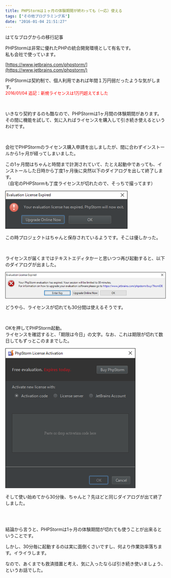 ```yaml
---
title: PHPStormは１ヶ月の体験期間が終わっても（一応）使える
tags: ["その他プログラミング系"]
date: "2016-01-04 21:51:27"
---
```


<div class="alert info">
はてなブログからの移行記事
</div>

PHPStormは非常に優れたPHPの統合開発環境として有名です。  
私も会社で使っています。

[https://www.jetbrains.com/phpstorm/](https://www.jetbrains.com/phpstorm/)

PHPStormは契約制で、個人利用であれば年間１万円弱だったような気がします。  
<span style="color:red;font-size:small;">2016/01/04 追記：新規ライセンスは1万円超えてました</span>


<br>

いきなり契約するのも酷なので、PHPStormは1ヶ月間の体験期間があります。  
その間に機能を試して、気に入ればライセンスを購入して引き続き使えるというわけです。

<br>

会社でPHPStormのライセンス購入申請を出しましたが、間に合わずインストールから1ヶ月が経ってしまいました。

この1ヶ月間はちゃんと時間まで計測されていて、たとえ起動中であっても、インストールした日時から丁度1ヶ月後に突然以下のダイアログを出して終了します。  
（自宅のPHPStormも丁度ライセンスが切れたので、そっちで撮ってます）

![20160104214817](20160104214817.png)

この時プロジェクトはちゃんと保存されているようです。そこは優しかった。


<br>

ライセンスが届くまではテキストエディタかーと思いつつ再び起動すると、以下のダイアログが出ました。

![20160104212706](20160104212706.png)

どうやら、ライセンスが切れても30分間は使えるそうです。

<br>

OKを押してPHPStorm起動。  
ライセンスを確認すると、「期限は今日」の文字。なお、これは期限が切れて数日してもずっとこのままでした。

![20160104213034](20160104213034.png)

そして使い始めてから30分後、ちゃんと？先ほどと同じダイアログが出て終了しました。

<br>

<br>

結論から言うと、PHPStormは1ヶ月の体験期間が切れても使うことが出来るということです。

しかし、30分毎に起動するのは実に面倒くさいですし、何より作業効率落ちます。イライラします。

なので、あくまでも救済措置と考え、気に入ったならば引き続き使いましょう、というお話でした。

<br>

<br>
